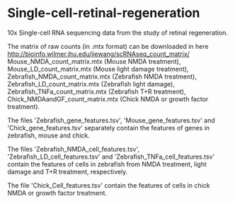 # Single-cell-retinal-regeneration
10x Single-cell RNA sequencing data from the study of retinal regeneration.

The matrix of raw counts (in .mtx format) can be downloaded in here http://bioinfo.wilmer.jhu.edu/jiewang/scRNAseq_count_matrix/
Mouse_NMDA_count_matrix.mtx (Mouse NMDA treatment),
Mouse_LD_count_matrix.mtx (Mouse light damage treatment),
Zebrafish_NMDA_count_matrix.mtx (Zebrafish NMDA treatment),
Zebrafish_LD_count_matrix.mtx (Zebrafish light damage),
Zebrafish_TNFa_count_matrix.mtx (Zebrafish T+R treatment),
Chick_NMDAandGF_count_matrix.mtx (Chick NMDA or growth factor treatment).

The files 'Zebrafish_gene_features.tsv', 'Mouse_gene_features.tsv' and 'Chick_gene_features.tsv' separately contain the features of genes in zebrafish, mouse and chick. 

The files 'Zebrafish_NMDA_cell_features.tsv', 'Zebrafish_LD_cell_features.tsv' and 'Zebrafish_TNFa_cell_features.tsv' contain the features of cells in zebrafish from NMDA treatment, light damage and T+R treatment, respectively. 

The file 'Chick_Cell_features.tsv' contain the features of cells in chick NMDA or growth factor treatment. 
